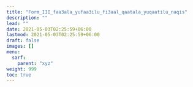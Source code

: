 ```yaml
---
title: "Form_III_faa3ala_yufaa3ilu_fi3aal_qaatala_yuqaatilu_naqis"
description: ""
lead: ""
date: 2021-05-03T02:25:59+06:00
lastmod: 2021-05-03T02:25:59+06:00
draft: false
images: []
menu: 
  sarf:
    parent: "xyz"
weight: 999
toc: true
---
```



